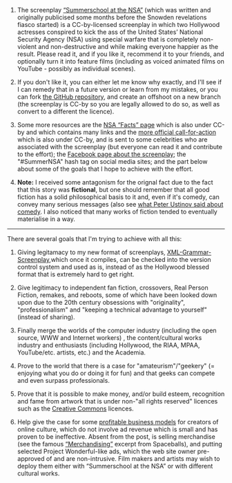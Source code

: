1. The screenplay [“Summerschool at the NSA”](http://www.shlomifish.org/humour/Summerschool-at-the-NSA/) (which was written and originally publicised some months before the Snowden revelations fiasco started) is a CC-by-licensed screenplay in which two Hollywood actresses conspired to kick the ass of the United States’ National Security Agency (NSA) using special warfare that is completely non-violent and non-destructive and while making everyone happier as the result. Please read it, and if you like it, recommend it to your friends, and optionally turn it into feature films (including as voiced animated films on YouTube - possibly as individual scenes).

2. If you don't like it, you can either let me know why exactly, and I'll see if I can remedy that in a future version or learn from my mistakes, or you can fork [the GitHub repository](https://github.com/shlomif/Summerschool-at-the-NSA), and create an offshoot on a new branch (the screenplay is CC-by so you are legally allowed to do so, as well as convert to a different the licence).

3. Some more resources are the [NSA “Facts” page](http://www.shlomifish.org/humour/bits/facts/NSA/) which is also under CC-by and which contains many links and the [more official call-for-action](http://shlomifish.livejournal.com/3001.html) which is also under CC-by, and is sent to some celebrities who are associated with the screenplay (but everyone can read it and contribute to the effort); the [Facebook page about the screenplay](https://www.facebook.com/SummerNSA); the "#SummerNSA" hash tag on social media sites; and the part below about some of the goals that I hope to achieve with the effort.

4. **Note:** I received some antagonism for the orignal fact due to the fact that this story was **fictional**, but one should remember that all good fiction has a solid philosophical basis to it and, even if it's comedy, can convey many serious messages (also see [what Peter Ustinov said about comedy](http://www.quotes-inspirational.com/quote/comedy-simply-funny-way-being-62/). I also noticed that many works of fiction tended to eventually materialise in a way. 

-----


There are several goals that I'm trying to achieve with all this:

1. Giving legitamacy to my new format of screenplays, [XML-Grammar-Screenplay](http://www.shlomifish.org/open-source/projects/XML-Grammar/Fiction/),which once it compiles, can be checked into the version control system and used as is, instead of as the Hollywood blessed format that is extremely hard to get right.

2. Give legitimacy to independent fan fiction, crossovers, Real Person Fiction, remakes, and reboots, some of which have been looked down upon due to the 20th century obsessions with "originality", "professionalism" and "keeping a technical advantage to yourself" (instead of sharing).

3. Finally merge the worlds of the computer industry (including the open source, WWW and Internet workers) , the content/cultural works industry and enthusiasts (including Hollywood, the RIAA, MPAA, YouTube/etc. artists, etc.) and the Academia.

4. Prove to the world that there is a case for "amateurism"/"geekery" (= enjoying what you do or doing it for fun) and that geeks can compete and even surpass professionals.

5. Prove that it is possible to make money, and/or build esteem, recognition and fame from artwork that is under non-"all rights reserved" licences such as the [Creative Commons](https://en.wikipedia.org/wiki/Creative_Commons) licences.

6. Help give the case for some [profitable business models](http://plus.google.com/+ShlomiFish/posts/MRLntf3xu5Y) for creators of online culture, which do not involve ad revenue which is small and has proven to be ineffective. Absent from the post, is selling merchandise (see the famous [“Merchandising”](http://www.youtube.com/watch?v=oNZove4OTtI) excerpt from Spaceballs), and putting selected Project Wonderful-like ads, which the web site owner pre-approved of and are non-intrusive. Film makers and artists may wish to deploy them either with “Summerschool at the NSA” or with different cultural works. 